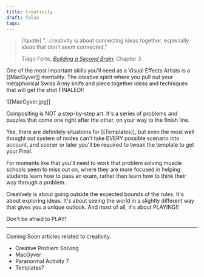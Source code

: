 ```yaml
---
title: Creativity
draft: false
tags:
---
```



>[!quote]
>"...creativity is about connecting ideas together, especially ideas that don’t seem connected."
>
>Tiago Forte, [*Building a Second Brain*](https://www.buildingasecondbrain.com/book), Chapter 3
>

One of the most important skills you'll need as a Visual Effects Artists is a [[MacGyver]] mentality. The creative spirit where you pull out your metaphorical Swiss Army knife and piece together ideas and techniques that will get the shot FINALED!!

![[MacGyver.jpg]]

Compositing is NOT a step-by-step art. It's a series of problems and puzzles that come one right after the other, on your way to the finish line.

Yes, there are definitely situations for [[Templates]], but even the most well thought out system of nodes can't take EVERY possible scenario into account, and sooner or later you'll be required to tweak the template to get your Final.

For moments like that you'll need to work that problem solving muscle schools seem to miss out on, where they are more focused in helping students learn how to pass an exam, rather than learn how to think their way through a problem.

Creatively is about going outside the expected bounds of the rules. It's about exploring ideas. It's about seeing the world in a slightly different way that gives you a unique outlook. And most of all, it's about PLAYING!!

Don't be afraid to PLAY!

---

Coming Soon articles related to creativity.

- Creative Problem Solving
- MacGyver
- Paranormal Activity 7
- Templates?
